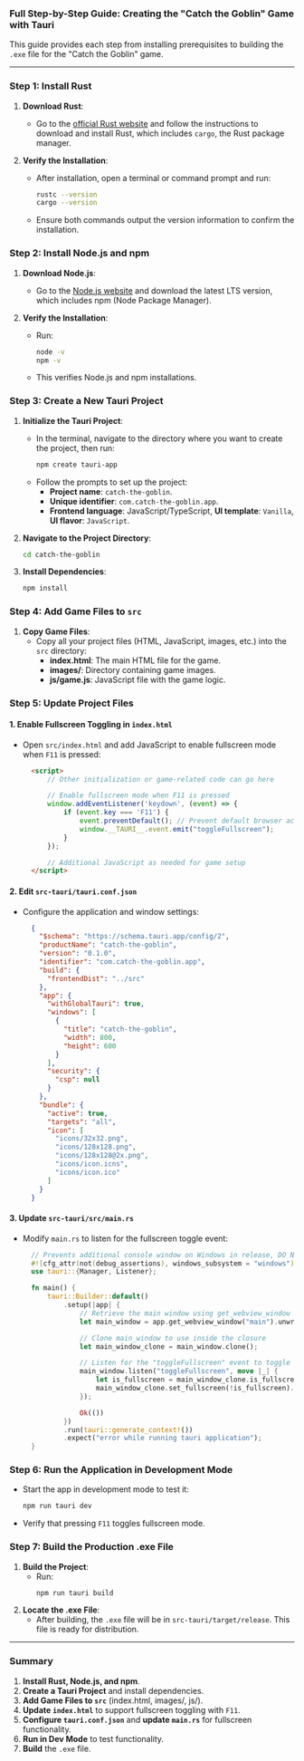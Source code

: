 ### Full Step-by-Step Guide: Creating the "Catch the Goblin" Game with Tauri

This guide provides each step from installing prerequisites to building the `.exe` file for the "Catch the Goblin" game.

---

### Step 1: Install Rust

1. **Download Rust**:
   - Go to the [official Rust website](https://www.rust-lang.org/tools/install/) and follow the instructions to download and install Rust, which includes `cargo`, the Rust package manager.

2. **Verify the Installation**:
   - After installation, open a terminal or command prompt and run:
     ```bash
     rustc --version
     cargo --version
     ```
   - Ensure both commands output the version information to confirm the installation.

### Step 2: Install Node.js and npm

1. **Download Node.js**:
   - Go to the [Node.js website](https://nodejs.org/) and download the latest LTS version, which includes npm (Node Package Manager).

2. **Verify the Installation**:
   - Run:
     ```bash
     node -v
     npm -v
     ```
   - This verifies Node.js and npm installations.

### Step 3: Create a New Tauri Project

1. **Initialize the Tauri Project**:
   - In the terminal, navigate to the directory where you want to create the project, then run:
     ```bash
     npm create tauri-app
     ```
   - Follow the prompts to set up the project:
     - **Project name**: `catch-the-goblin`.
     - **Unique identifier**: `com.catch-the-goblin.app`.
     - **Frontend language**: JavaScript/TypeScript, **UI template**: `Vanilla`, **UI flavor**: `JavaScript`.

2. **Navigate to the Project Directory**:
   ```bash
   cd catch-the-goblin
   ```

3. **Install Dependencies**:
   ```bash
   npm install
   ```

### Step 4: Add Game Files to `src`

1. **Copy Game Files**:
   - Copy all your project files (HTML, JavaScript, images, etc.) into the `src` directory:
     - **index.html**: The main HTML file for the game.
     - **images/**: Directory containing game images.
     - **js/game.js**: JavaScript file with the game logic.

### Step 5: Update Project Files

#### 1. Enable Fullscreen Toggling in `index.html`

- Open `src/index.html` and add JavaScript to enable fullscreen mode when `F11` is pressed:
  ```html
	<script>
		// Other initialization or game-related code can go here

		// Enable fullscreen mode when F11 is pressed
		window.addEventListener('keydown', (event) => {
			if (event.key === 'F11') {
				event.preventDefault(); // Prevent default browser action
				window.__TAURI__.event.emit("toggleFullscreen");
			}
		});

		// Additional JavaScript as needed for game setup
	</script>
  ```

#### 2. Edit `src-tauri/tauri.conf.json`

- Configure the application and window settings:
  ```json
	{
	  "$schema": "https://schema.tauri.app/config/2",
	  "productName": "catch-the-goblin",
	  "version": "0.1.0",
	  "identifier": "com.catch-the-goblin.app",
	  "build": {
		"frontendDist": "../src"
	  },
	  "app": {
		"withGlobalTauri": true,
		"windows": [
		  {
			"title": "catch-the-goblin",
			"width": 800,
			"height": 600
		  }
		],
		"security": {
		  "csp": null
		}
	  },
	  "bundle": {
		"active": true,
		"targets": "all",
		"icon": [
		  "icons/32x32.png",
		  "icons/128x128.png",
		  "icons/128x128@2x.png",
		  "icons/icon.icns",
		  "icons/icon.ico"
		]
	  }
	}
  ```

#### 3. Update `src-tauri/src/main.rs`

- Modify `main.rs` to listen for the fullscreen toggle event:

  ```rust
	// Prevents additional console window on Windows in release, DO NOT REMOVE!!
	#![cfg_attr(not(debug_assertions), windows_subsystem = "windows")]
	use tauri::{Manager, Listener};

	fn main() {
		tauri::Builder::default()
			.setup(|app| {
				// Retrieve the main window using get_webview_window
				let main_window = app.get_webview_window("main").unwrap();

				// Clone main_window to use inside the closure
				let main_window_clone = main_window.clone();

				// Listen for the "toggleFullscreen" event to toggle fullscreen mode
				main_window.listen("toggleFullscreen", move |_| {
					let is_fullscreen = main_window_clone.is_fullscreen().unwrap();
					main_window_clone.set_fullscreen(!is_fullscreen).unwrap();
				});

				Ok(())
			})
			.run(tauri::generate_context!())
			.expect("error while running tauri application");
	}
  ```

### Step 6: Run the Application in Development Mode

- Start the app in development mode to test it:
  ```bash
  npm run tauri dev
  ```
- Verify that pressing `F11` toggles fullscreen mode.

### Step 7: Build the Production .exe File

1. **Build the Project**:
   - Run:
     ```bash
     npm run tauri build
     ```
2. **Locate the .exe File**:
   - After building, the `.exe` file will be in `src-tauri/target/release`. This file is ready for distribution.

---

### Summary

1. **Install Rust, Node.js, and npm**.
2. **Create a Tauri Project** and install dependencies.
3. **Add Game Files to `src`** (index.html, images/, js/).
4. **Update `index.html`** to support fullscreen toggling with `F11`.
5. **Configure `tauri.conf.json`** and **update `main.rs`** for fullscreen functionality.
6. **Run in Dev Mode** to test functionality.
7. **Build** the `.exe` file.
